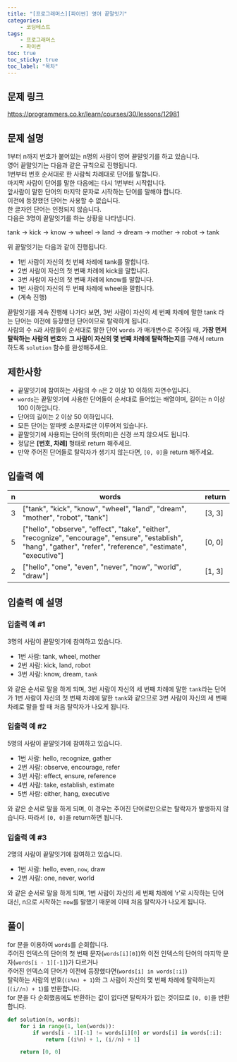 ```yaml
---
title: "[프로그래머스][파이썬] 영어 끝말잇기"
categories: 
    - 코딩테스트
tags: 
    - 프로그래머스
    - 파이썬
toc: true
toc_sticky: true
toc_label: "목차"
---
```


## 문제 링크

<https://programmers.co.kr/learn/courses/30/lessons/12981>

## 문제 설명

1부터 n까지 번호가 붙어있는 n명의 사람이 영어 끝말잇기를 하고 있습니다.  
영어 끝말잇기는 다음과 같은 규칙으로 진행됩니다.  
1번부터 번호 순서대로 한 사람씩 차례대로 단어를 말합니다.  
마지막 사람이 단어를 말한 다음에는 다시 1번부터 시작합니다.  
앞사람이 말한 단어의 마지막 문자로 시작하는 단어를 말해야 합니다.  
이전에 등장했던 단어는 사용할 수 없습니다.  
한 글자인 단어는 인정되지 않습니다.  
다음은 3명이 끝말잇기를 하는 상황을 나타냅니다.  

tank → kick → know → wheel → land → dream → mother → robot → tank  

위 끝말잇기는 다음과 같이 진행됩니다.  

- 1번 사람이 자신의 첫 번째 차례에 tank를 말합니다.
- 2번 사람이 자신의 첫 번째 차례에 kick을 말합니다.
- 3번 사람이 자신의 첫 번째 차례에 know를 말합니다.
- 1번 사람이 자신의 두 번째 차례에 wheel을 말합니다.
- (계속 진행)

끝말잇기를 계속 진행해 나가다 보면, 3번 사람이 자신의 세 번째 차례에 말한 tank 라는 단어는 이전에 등장했던 단어이므로 탈락하게 됩니다.  
사람의 수 `n`과 사람들이 순서대로 말한 단어 `words` 가 매개변수로 주어질 때, **가장 먼저 탈락하는 사람의 번호**와 **그 사람이 자신의 몇 번째 차례에 탈락하는지**를 구해서 return 하도록 `solution` 함수를 완성해주세요.

## 제한사항

- 끝말잇기에 참여하는 사람의 수 `n`은 2 이상 10 이하의 자연수입니다.
- `words`는 끝말잇기에 사용한 단어들이 순서대로 들어있는 배열이며, 길이는 n 이상 100 이하입니다.
- 단어의 길이는 2 이상 50 이하입니다.
- 모든 단어는 알파벳 소문자로만 이루어져 있습니다.
- 끝말잇기에 사용되는 단어의 뜻(의미)은 신경 쓰지 않으셔도 됩니다.
- 정답은 **[번호, 차례]** 형태로 return 해주세요.
- 만약 주어진 단어들로 탈락자가 생기지 않는다면, `[0, 0]`을 return 해주세요.

## 입출력 예

|n|words|return|
|-|-----|------|
|3|["tank", "kick", "know", "wheel", "land", "dream", "mother", "robot", "tank"]|[3, 3]|
|5|["hello", "observe", "effect", "take", "either", "recognize", "encourage", "ensure", "establish", "hang", "gather", "refer", "reference", "estimate", "executive"]|[0, 0]|
|2|["hello", "one", "even", "never", "now", "world", "draw"]|[1, 3]|

## 입출력 예 설명

### 입출력 예 #1

3명의 사람이 끝말잇기에 참여하고 있습니다.

- 1번 사람: tank, wheel, mother
- 2번 사람: kick, land, robot
- 3번 사람: know, dream, `tank`

와 같은 순서로 말을 하게 되며, 3번 사람이 자신의 세 번째 차례에 말한 `tank`라는 단어가 1번 사람이 자신의 첫 번째 차례에 말한 `tank`와 같으므로 3번 사람이 자신의 세 번째 차례로 말을 할 때 처음 탈락자가 나오게 됩니다.

### 입출력 예 #2

5명의 사람이 끝말잇기에 참여하고 있습니다.

- 1번 사람: hello, recognize, gather
- 2번 사람: observe, encourage, refer
- 3번 사람: effect, ensure, reference
- 4번 사람: take, establish, estimate
- 5번 사람: either, hang, executive

와 같은 순서로 말을 하게 되며, 이 경우는 주어진 단어로만으로는 탈락자가 발생하지 않습니다. 따라서 `[0, 0]`을 return하면 됩니다.

### 입출력 예 #3

2명의 사람이 끝말잇기에 참여하고 있습니다.

- 1번 사람: hello, even, `now`, draw
- 2번 사람: one, never, world

와 같은 순서로 말을 하게 되며, 1번 사람이 자신의 세 번째 차례에 'r'로 시작하는 단어 대신, n으로 시작하는 `now`를 말했기 때문에 이때 처음 탈락자가 나오게 됩니다.

## 풀이

for 문을 이용하여 `words`를 순회합니다.  
주어진 인덱스의 단어의 첫 번째 문자(`words[i][0]`)와 이전 인덱스의 단어의 마지막 문자(`words[i - 1][-1]`)가 다르거나  
주어진 인덱스의 단어가 이전에 등장했다면(`words[i] in words[:i]`)  
탈락하는 사람의 번호(`(i%n) + 1`)와 그 사람이 자신의 몇 번째 차례에 탈락하는지(`(i//n) + 1`)를 반환합니다.  
for 문을 다 순회했음에도 반환하는 값이 없다면 탈락자가 없는 것이므로 `[0, 0]`을 반환합니다.

```python
def solution(n, words):
    for i in range(1, len(words)):
        if words[i - 1][-1] != words[i][0] or words[i] in words[:i]:
            return [(i%n) + 1, (i//n) + 1]

    return [0, 0]
```